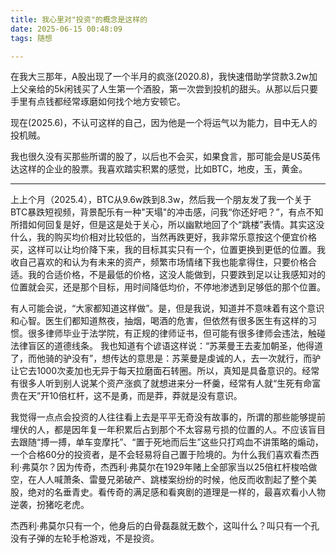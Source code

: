 ```yaml
---
title: 我心里对"投资"的概念是这样的
date: 2025-06-15 00:48:09
tags: 随想

---
```


在我大三那年，A股出现了一个半月的疯涨(2020.8)，我快速借助学贷款3.2w加上父亲给的5k闲钱买了人生第一个酒股，第一次尝到投机的甜头。从那以后只要手里有点钱都经常琢磨如何找个地方安顿它。

现在(2025.6)，不认可这样的自己，因为他是一个将运气以为能力，目中无人的投机贼。

我也很久没有买那些所谓的股了，以后也不会买，如果食言，那可能会是US英伟达这样的企业的股票。我喜欢踏实积累的感觉，比如BTC，地皮，玉，黄金。

---



上上个月（2025.4），BTC从9.6w跌到8.3w，然后我一个朋友发了我一个关于BTC暴跌短视频，背景配乐有一种"天塌"的冲击感，问我“你还好吧？”，有点不知所措如何回复是好，但是这是处于关心，所以幽默地回了个“跳楼”表情。其实这没什么，我的购买均价相对比较低的，当然再跌更好，我非常乐意按这个便宜价格买，这样可以让均价降下来，我的目标其实只有一个，位置更换到更低的位置。我收自己喜欢的和认为有未来的资产，频繁市场情绪下我也能拿得住，只要价格合适。我的合适价格，不是最低的价格，这没人能做到，只要跌到足以让我感知对的位置就会买，还是那个目标，用时间降低均价，不停地渗透到足够低的那个位置。

有人可能会说，“大家都知道这样做”。是，但是我说，知道并不意味着有这个意识和心智。医生们都知道熬夜，抽烟，喝酒的危害，但依然有很多医生有这样的习惯。很多律师毕业于法学院，有正规的律师证书，但可能有很多律师会违法，触碰法律盲区的道德线条。 我也知道有个谚语这样说：“苏莱曼王去麦加朝圣，他得道了，而他骑的驴没有”，想传达的意思是：苏莱曼是虔诚的人，去一次就行，而驴让它去1000次麦加也无异于每天拉磨面石转圈。所以，真知是具备意识的。经常有很多人听到别人说某个资产涨疯了就想进来分一杯羹，经常有人就“生死有命富贵在天”开10倍杠杆，这不是勇，而是莽，莽就是没有意识。

我觉得一点点会投资的人往往看上去是平平无奇没有故事的，所谓的那些能够提前埋伏的人，都是因年复一年积累后占到那个不太容易亏损的位置的人。不应该盲目去跟随“搏一搏，单车变摩托”、“置于死地而后生”这些只打鸡血不讲策略的煽动，一个合格60分的投资者，是不会轻易将自己置于险境的。为什么我们喜欢看杰西利·弗莫尔？因为传奇，杰西利·弗莫尔在1929年赌上全部家当以25倍杠杆梭哈做空，在人人喊萧条、雷曼兄弟破产、跳楼案纷纷的时候，他反而收割起了整个美股，绝对的名垂青史。看传奇的满足感和看爽剧的道理是一样的，最喜欢看小人物逆袭，扮猪吃老虎。

杰西利·弗莫尔只有一个，他身后的白骨磊磊就无数个，这叫什么？叫只有一个孔没有子弹的左轮手枪游戏，不是投资。
